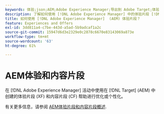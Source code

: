 ```yaml
---
keywords: 体验;json;AEM;Adobe Experience Manager;导出到 Adobe Target;体验片段;片段;XF
description: 了解如何使用 [!DNL Adobe Experience Manager] 中的体验片段 [!DNL Adobe Target] 活动。
title: 如何使用 [!DNL Adobe Experience Manager]  (AEM) 体验片段？
feature: Experiences and Offers
exl-id: 3dd811a4-c7be-443d-a5ad-5b9adcaf1a2c
source-git-commit: 15947d6d3e2329e0c2878c6670e83143069a873e
workflow-type: tm+mt
source-wordcount: '63'
ht-degree: 61%

---
```


# AEM体验和内容片段

在 [!DNL Adobe Experience Manager] 活动中使用在 [!DNL Target] (AEM) 中创建的体验片段 (XF) 和内容片段 (CF) 帮助进行优化或个性化。

有关更多信息，请参阅 [AEM体验片段和内容片段概述](/help/main/c-integrating-target-with-mac/aem/aem-experience-and-content-fragments.md).